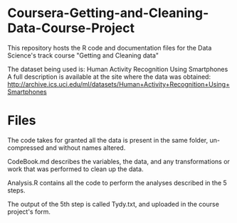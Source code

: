 
# Coursera-Getting-and-Cleaning-Data-Course-Project

This repository hosts the R code and documentation files for the Data Science's track course "Getting and Cleaning data"

The dataset being used is: Human Activity Recognition Using Smartphones
A full description is available at the site where the data was obtained:
http://archive.ics.uci.edu/ml/datasets/Human+Activity+Recognition+Using+Smartphones

# Files

The code takes for granted all the data is present in the same folder, un-compressed and without names altered.

CodeBook.md describes the variables, the data, and any transformations or work that was performed to clean up the data.

Analysis.R contains all the code to perform the analyses described in the 5 steps. 

The output of the 5th step is called Tydy.txt, and uploaded in the course project's form.
